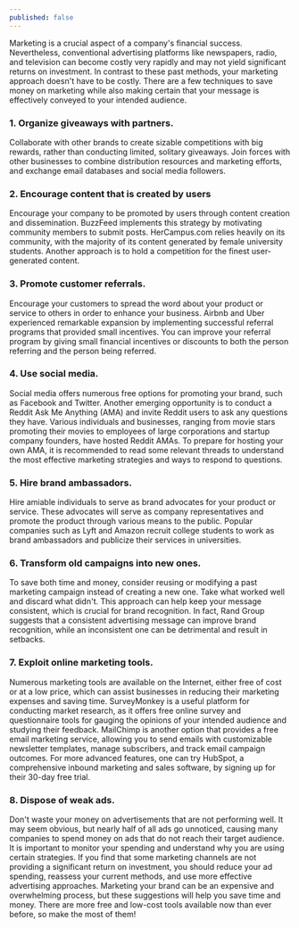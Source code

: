 ```yaml
---
published: false
---
```


Marketing is a crucial aspect of a company's financial success. Nevertheless, conventional advertising platforms like newspapers, radio, and television can become costly very rapidly and may not yield significant returns on investment. In contrast to these past methods, your marketing approach doesn't have to be costly. There are a few techniques to save money on marketing while also making certain that your message is effectively conveyed to your intended audience.

### 1. Organize giveaways with partners.
Collaborate with other brands to create sizable competitions with big rewards, rather than conducting limited, solitary giveaways. Join forces with other businesses to combine distribution resources and marketing efforts, and exchange email databases and social media followers. 

### 2. Encourage content that is created by users
Encourage your company to be promoted by users through content creation and dissemination. BuzzFeed implements this strategy by motivating community members to submit posts. HerCampus.com relies heavily on its community, with the majority of its content generated by female university students. Another approach is to hold a competition for the finest user-generated content.

### 3. Promote customer referrals.
Encourage your customers to spread the word about your product or service to others in order to enhance your business. Airbnb and Uber experienced remarkable expansion by implementing successful referral programs that provided small incentives. You can improve your referral program by giving small financial incentives or discounts to both the person referring and the person being referred.

### 4. Use social media.
Social media offers numerous free options for promoting your brand, such as Facebook and Twitter. Another emerging opportunity is to conduct a Reddit Ask Me Anything (AMA) and invite Reddit users to ask any questions they have. Various individuals and businesses, ranging from movie stars promoting their movies to employees of large corporations and startup company founders, have hosted Reddit AMAs. To prepare for hosting your own AMA, it is recommended to read some relevant threads to understand the most effective marketing strategies and ways to respond to questions.

### 5. Hire brand ambassadors.
Hire amiable individuals to serve as brand advocates for your product or service. These advocates will serve as company representatives and promote the product through various means to the public. Popular companies such as Lyft and Amazon recruit college students to work as brand ambassadors and publicize their services in universities.

### 6. Transform old campaigns into new ones.
To save both time and money, consider reusing or modifying a past marketing campaign instead of creating a new one. Take what worked well and discard what didn't. This approach can help keep your message consistent, which is crucial for brand recognition. In fact, Rand Group suggests that a consistent advertising message can improve brand recognition, while an inconsistent one can be detrimental and result in setbacks.

### 7. Exploit online marketing tools.
Numerous marketing tools are available on the Internet, either free of cost or at a low price, which can assist businesses in reducing their marketing expenses and saving time. SurveyMonkey is a useful platform for conducting market research, as it offers free online survey and questionnaire tools for gauging the opinions of your intended audience and studying their feedback. MailChimp is another option that provides a free email marketing service, allowing you to send emails with customizable newsletter templates, manage subscribers, and track email campaign outcomes. For more advanced features, one can try HubSpot, a comprehensive inbound marketing and sales software, by signing up for their 30-day free trial.

### 8. Dispose of weak ads.
Don't waste your money on advertisements that are not performing well. It may seem obvious, but nearly half of all ads go unnoticed, causing many companies to spend money on ads that do not reach their target audience. It is important to monitor your spending and understand why you are using certain strategies. If you find that some marketing channels are not providing a significant return on investment, you should reduce your ad spending, reassess your current methods, and use more effective advertising approaches. Marketing your brand can be an expensive and overwhelming process, but these suggestions will help you save time and money. There are more free and low-cost tools available now than ever before, so make the most of them!
